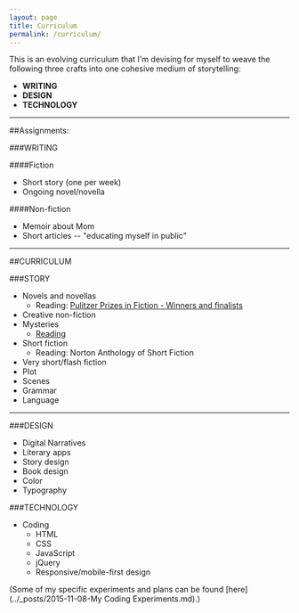```yaml
---
layout: page
title: Curriculum
permalink: /curriculum/
---
```


This is an evolving curriculum that I'm devising for myself to weave the following three crafts into one cohesive medium of storytelling:

* **WRITING**
* **DESIGN**
* **TECHNOLOGY**

***

<div class="assignments">

##Assignments:

###WRITING

####Fiction

* Short story (one per week)
* Ongoing novel/novella

####Non-fiction

* Memoir about Mom
* Short articles -- "educating myself in public"

<!--
###DESIGN

###TECHNOLOGY
-->
  
</div>

***

##CURRICULUM

###STORY

* Novels and novellas
  * Reading: [Pulitzer Prizes in Fiction - Winners and finalists](http://www.pulitzer.org/bycat/Fiction)
* Creative non-fiction
* Mysteries
  * [Reading](http://martinhillortiz.blogspot.com/2015/04/cwa-mwa-and-mwj-mystery-novels-that.html)
* Short fiction
  * Reading: Norton Anthology of Short Fiction
* Very short/flash fiction
* Plot
* Scenes
* Grammar
* Language

***


###DESIGN

* Digital Narratives
* Literary apps
* Story design
* Book design
* Color
* Typography


###TECHNOLOGY

* Coding
  * HTML
  * CSS
  * JavaScript
  * jQuery
  * Responsive/mobile-first design
  
(Some of my specific experiments and plans can be found [here](../_posts/2015-11-08-My Coding Experiments.md).)
